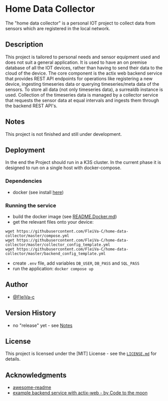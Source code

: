 # Home Data Collector

The "home data collector" is a personal IOT project to collect data from sensors which are registered in the local network.
## Description

This project is tailored to personal needs and sensor equipment used and does not suit a general application.
It is used to have an on premise database of all the IOT devices, rather than having to send their data to the cloud of the device.
The core component is the actix web backend service that provides REST API endpoints for operations like registering a new device, ingesting timeseries data or querying timeseries/meta data of the sensors.
To store all data (not only timeseries data), a surrealdb instance is used. Collection of the timeseries data is managed by a collector service that requests the sensor data at equal intervals and ingests them through the backend REST API's.

## Notes
This project is not finished and still under development.

## Deployment

In the end the Project should run in a K3S cluster. In the current phase it is designed to run on a single host with docker-compose.
### Dependencies

* docker (see install [here](https://docs.docker.com/engine/install/))

### Running the service

* build the docker image (see [README.Docker.md](https://github.com/FleiVa-C/home-data-collector/blob/master/README.Docker.md))
* get the relevant files onto your device:
```
wget https://githubusercontent.com/FleiVa-C/home-data-collector/master/compose.yml
wget https://githubusercontent.com/FleiVa-C/home-data-collector/master/collector_config_template.yml
wget https://githubusercontent.com/FleiVa-C/home-data-collector/master/backend_config_template.yml
```
* create `.env` file, add variables `DB_USER`, `DB_PASS` and `SQL_PASS`
* run the application: `docker compose up`

## Author

* [@FleiVa-c](https://github.com/FleiVa-C)

## Version History
* no "release" yet - see [Notes](#notes)

## License

This project is licensed under the [MIT] License - see the [`LICENSE.md`](https://github.com/FleiVa-C/home-data-collector/blob/master/LICENCE.md) for details.

## Acknowledgments

* [awesome-readme](https://github.com/matiassingers/awesome-readme)
* [example backend service with actix-web - by Code to the moon](https://www.youtube.com/watch?v=L8tWKqSMKUI&list=PLqnVCl9hPjM4wvPyuRerufBmaOTx7OMLo&index=5&t=938s)
